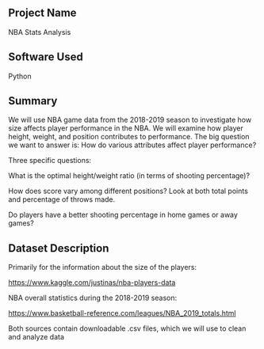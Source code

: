 ## Project Name
NBA Stats Analysis
## Software Used
Python
## Summary
We will use NBA game data from the 2018-2019 season to investigate how size affects player performance in the NBA. We will examine how player height, weight, and position contributes to performance. The big question we want to answer is: How do various attributes affect player performance?  

Three specific questions: 

What is the optimal height/weight ratio (in terms of shooting percentage)? 

How does score vary among different positions? Look at both total points and percentage of throws made. 

Do players have a better shooting percentage in home games or away games? 
## Dataset Description
Primarily for the information about the size of the players: 

 https://www.kaggle.com/justinas/nba-players-data 

NBA overall statistics during the 2018-2019 season:  

https://www.basketball-reference.com/leagues/NBA_2019_totals.html  

Both sources contain downloadable .csv files, which we will use to clean and analyze data  

  
